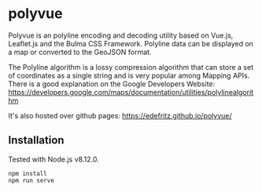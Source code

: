 # polyvue
Polyvue is an polyline encoding and decoding utility based on Vue.js, Leaflet.js and the Bulma CSS Framework. Polyline data can be displayed on a map or converted to the GeoJSON format.

The Polyline algorithm is a lossy compression algorithm that can store a set of coordinates as a single string and is very popular among Mapping APIs. There is a good explanation on the Google Developers Website: https://developers.google.com/maps/documentation/utilities/polylinealgorithm

It's also hosted over github pages: https://edefritz.github.io/polyvue/

## Installation
Tested with Node.js v8.12.0.

```
npm install
npm run serve
```
